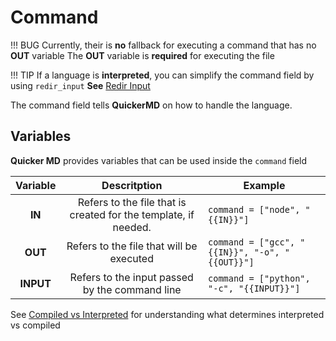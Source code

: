 # Command
!!! BUG
    Currently, their is **no** fallback for executing a command that has no **OUT** variable
    The **OUT** variable is **required** for executing the file

!!! TIP
    If a language is **interpreted**, you can simplify the command field by using `redir_input`
    **See** [Redir Input](redirecting-input.md)

The command field tells **QuickerMD** on how to handle the language.

## Variables
**Quicker MD** provides variables that can be used inside the `command` field

| Variable  | Descritption                                                    | Example                                        |
| :---:     | :--:                                                            | ----                                           |
| **IN**    | Refers to the file that is created for the template, if needed. | `command = ["node", "{{IN}}"]`                 |
| **OUT**   | Refers to the file that will be executed                        | `command = ["gcc", "{{IN}}", "-o", "{{OUT}}"]` |
| **INPUT** | Refers to the input passed by the command line                  | `command = ["python", "-c", "{{INPUT}}"]`      |

See [Compiled vs Interpreted](compiled-vs-interpreted.md) for understanding what determines interpreted vs compiled
